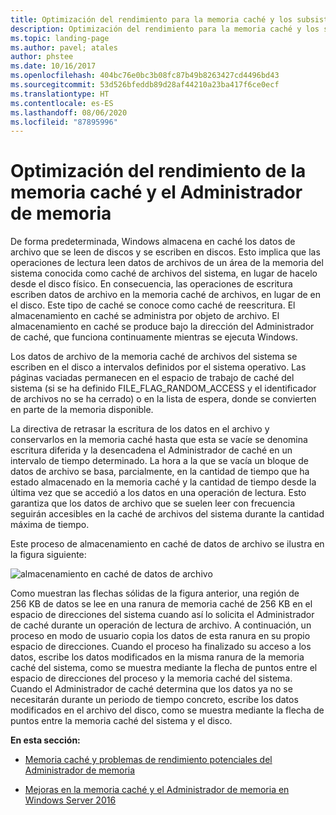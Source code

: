 ```yaml
---
title: Optimización del rendimiento para la memoria caché y los subsistemas de administración de memoria
description: Optimización del rendimiento para la memoria caché y los subsistemas de administración de memoria
ms.topic: landing-page
ms.author: pavel; atales
author: phstee
ms.date: 10/16/2017
ms.openlocfilehash: 404bc76e0bc3b08fc87b49b8263427cd4496bd43
ms.sourcegitcommit: 53d526bfeddb89d28af44210a23ba417f6ce0ecf
ms.translationtype: HT
ms.contentlocale: es-ES
ms.lasthandoff: 08/06/2020
ms.locfileid: "87895996"
---
```

# <a name="performance-tuning-cache-and-memory-manager"></a>Optimización del rendimiento de la memoria caché y el Administrador de memoria

De forma predeterminada, Windows almacena en caché los datos de archivo que se leen de discos y se escriben en discos. Esto implica que las operaciones de lectura leen datos de archivos de un área de la memoria del sistema conocida como caché de archivos del sistema, en lugar de hacelo desde el disco físico. En consecuencia, las operaciones de escritura escriben datos de archivo en la memoria caché de archivos, en lugar de en el disco. Este tipo de caché se conoce como caché de reescritura. El almacenamiento en caché se administra por objeto de archivo. El almacenamiento en caché se produce bajo la dirección del Administrador de caché, que funciona continuamente mientras se ejecuta Windows.

Los datos de archivo de la memoria caché de archivos del sistema se escriben en el disco a intervalos definidos por el sistema operativo. Las páginas vaciadas permanecen en el espacio de trabajo de caché del sistema (si se ha definido FILE\_FLAG\_RANDOM\_ACCESS y el identificador de archivos no se ha cerrado) o en la lista de espera, donde se convierten en parte de la memoria disponible.

La directiva de retrasar la escritura de los datos en el archivo y conservarlos en la memoria caché hasta que esta se vacíe se denomina escritura diferida y la desencadena el Administrador de caché en un intervalo de tiempo determinado. La hora a la que se vacía un bloque de datos de archivo se basa, parcialmente, en la cantidad de tiempo que ha estado almacenado en la memoria caché y la cantidad de tiempo desde la última vez que se accedió a los datos en una operación de lectura. Esto garantiza que los datos de archivo que se suelen leer con frecuencia seguirán accesibles en la caché de archivos del sistema durante la cantidad máxima de tiempo.

Este proceso de almacenamiento en caché de datos de archivo se ilustra en la figura siguiente:

![almacenamiento en caché de datos de archivo](../../media/perftune-guide-file-data-caching.png)

Como muestran las flechas sólidas de la figura anterior, una región de 256 KB de datos se lee en una ranura de memoria caché de 256 KB en el espacio de direcciones del sistema cuando así lo solicita el Administrador de caché durante un operación de lectura de archivo. A continuación, un proceso en modo de usuario copia los datos de esta ranura en su propio espacio de direcciones. Cuando el proceso ha finalizado su acceso a los datos, escribe los datos modificados en la misma ranura de la memoria caché del sistema, como se muestra mediante la flecha de puntos entre el espacio de direcciones del proceso y la memoria caché del sistema. Cuando el Administrador de caché determina que los datos ya no se necesitarán durante un periodo de tiempo concreto, escribe los datos modificados en el archivo del disco, como se muestra mediante la flecha de puntos entre la memoria caché del sistema y el disco.

**En esta sección:**

-   [Memoria caché y problemas de rendimiento potenciales del Administrador de memoria](troubleshoot.md)

-   [Mejoras en la memoria caché y el Administrador de memoria en Windows Server 2016](improvements-in-2016.md)

